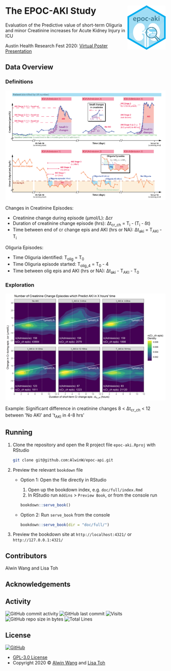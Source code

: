 # The EPOC-AKI Study <img src='doc/images/logo.png' align="right" height="138.5" />

Evaluation of the Predictive value of short-term Oliguria and minor Creatinine increases for Acute Kidney Injury in ICU

Austin Health Research Fest 2020: [Virtual Poster Presentation](https://doi.org/10.6084/m9.figshare.13055699.v1)

## Data Overview

### Definitions

![Data Overview](/doc/images/overview.png)

Changes in Creatinine Episodes:

- Creatinine change during episode (µmol/L): Δcr
- Duration of creatinine change episode (hrs): Δt<sub>cr_ch</sub> = T<sub>i</sub> - (T<sub>i</sub> - δt)
- Time between end of cr change epis and AKI (hrs or NA): Δt<sub>aki</sub> = T<sub>AKI</sub> - T<sub>i</sub>

Oliguria Episodes:

- Time Oliguria identified: T<sub>olig</sub> = T<sub>0</sub>
- Time Oliguria episode started: T<sub>olig_4</sub> = T<sub>0</sub> - 4
- Time between olig epis and AKI (hrs or NA): Δt<sub>aki</sub> - T<sub>AKI</sub> - T<sub>0</sub>

### Exploration

![Data Exploration](/doc/images/cr_ch_heatmap.png)

Example: Significant difference in creatinine changes 8 < Δt<sub>cr_ch</sub> < 12 between 'No AKI' and 't<sub>AKI</sub> in 4-8 hrs'

## Running

1. Clone the repository and open the R project file `epoc-aki.Rproj` with RStudio

    ```bash
    git clone git@github.com:AlwinW/epoc-api.git
    ```

2. Preview the relevant `bookdown` file

   - Option 1: Open the file directly in RStudio

      1. Open up the bookdown index, e.g. `doc/full/index.Rmd`
      2. In RStudio run `Addins` > `Preview Book`, or from the console run

        ```R
        bookdown::serve_book()
        ```

   - Option 2: Run `serve_book` from the console

        ```R
        bookdown::serve_book(dir = "doc/full/")
        ```

3. Preview the bookdown site at `http://localhost:4321/` or `http://127.0.0.1:4321/`

## Contributors

Alwin Wang and Lisa Toh

## Acknowledgements

## Activity

![GitHub commit activity](https://img.shields.io/github/commit-activity/m/alwinw/epoc-aki?style=flat-square)
![GitHub last commit](https://img.shields.io/github/last-commit/alwinw/epoc-aki?style=flat-square)
![Visits](https://badges.pufler.dev/visits/alwinw/epoc-aki?style=flat-square&label=visits)
![GitHub repo size in bytes](https://img.shields.io/github/repo-size/alwinw/epoc-aki?style=flat-square)
![Total Lines](https://img.shields.io/tokei/lines/github/alwinw/epoc-aki?style=flat-square)

## License

[![GitHub](https://img.shields.io/github/license/alwinw/epoc-aki?style=flat-square)](LICENSE)

- [GPL-3.0 License](https://opensource.org/licenses/GPL-3.0)
- Copyright 2020 © [Alwin Wang](https://github.com/alwinw) and [Lisa Toh](https://github.com/lymt)
